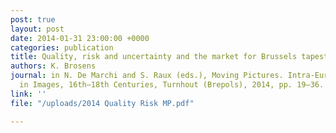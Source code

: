 ```yaml
---
post: true
layout: post
date: 2014-01-31 23:00:00 +0000
categories: publication
title: Quality, risk and uncertainty and the market for Brussels tapestry, 1450–1750
authors: K. Brosens
journal: in N. De Marchi and S. Raux (eds.), Moving Pictures. Intra-European Trade
  in Images, 16th–18th Centuries, Turnhout (Brepols), 2014, pp. 19–36.
link: ''
file: "/uploads/2014 Quality Risk MP.pdf"

---
```

